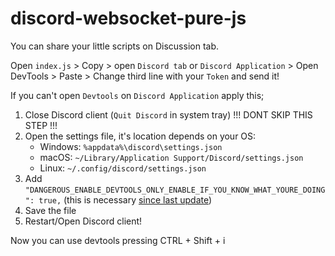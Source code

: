 # discord-websocket-pure-js
You can share your little scripts on Discussion tab.

Open `index.js` > Copy > open `Discord tab` or `Discord Application` > Open DevTools > Paste > Change third line with your `Token` and send it! 

If you can't open `Devtools` on `Discord Application` apply this; 

1. Close Discord client (`Quit Discord` in system tray) !!! DONT SKIP THIS STEP !!! 
2. Open the settings file, it's location depends on your OS:
   - Windows: `%appdata%\discord\settings.json`
   - macOS: `~/Library/Application Support/Discord/settings.json`
   - Linux: `~/.config/discord/settings.json`
3. Add `"DANGEROUS_ENABLE_DEVTOOLS_ONLY_ENABLE_IF_YOU_KNOW_WHAT_YOURE_DOING": true,` (this is necessary [since last update](https://www.reddit.com/r/discordapp/comments/sc61n3/comment/hu4fw5x))
4. Save the file
5. Restart/Open Discord client!

Now you can use devtools pressing CTRL + Shift + i
